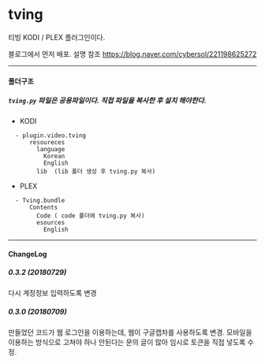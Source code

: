 # tving

티빙 KODI / PLEX 플러그인이다.

블로그에서 먼저 배포. 설명 참조
https://blog.naver.com/cybersol/221198625272

----
#### 폴더구조
#####  ```tving.py``` 파일은 공용파일이다. 직접 파일을 복사한 후 설치 해야한다.
  - KODI
  ```
    - plugin.video.tving
        resoureces
          language
            Korean
            English
          lib  (lib 폴더 생성 후 tving.py 복사)
  ```

  - PLEX
  ```
    - Tving.bundle
        Contents
          Code ( code 폴더에 tving.py 복사)
          esources
            English
  ```


----
#### ChangeLog
##### 0.3.2 (20180729)
다시 계정정보 입력하도록 변경

##### 0.3.0 (20180709)
만들었던 코드가 웹 로그인을 이용하는데, 웹이 구글캡차를 사용하도록 변경.
모바일을 이용하는 방식으로 고쳐야 하나 안된다는 문의 글이 많아
임시로 토큰을 직접 넣도록 수정.

